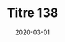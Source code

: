 ---
class: single-e-magine
title: Titre 138
date: 2020-03-01
period: mars - avril 2020
num: 138
cover: Imagine139_couvertures.jpg
---